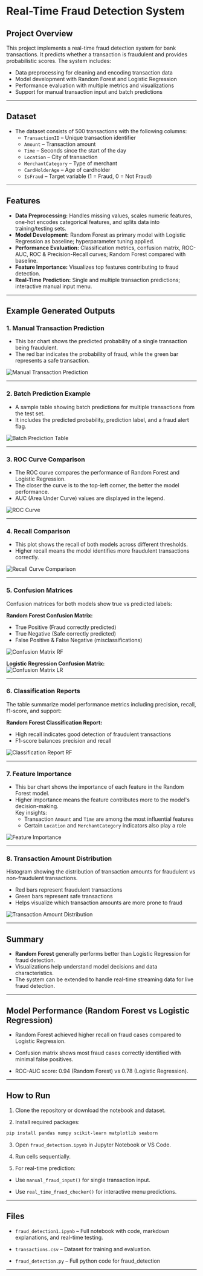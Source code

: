 
# Real-Time Fraud Detection System

## Project Overview
This project implements a real-time fraud detection system for bank transactions.  It predicts whether a transaction is fraudulent and provides probabilistic scores.  The system includes:
- Data preprocessing for cleaning and encoding transaction data
- Model development with Random Forest and Logistic Regression
- Performance evaluation with multiple metrics and visualizations
- Support for manual transaction input and batch predictions

---
## Dataset
- The dataset consists of 500 transactions with the following columns:  
  - `TransactionID` – Unique transaction identifier  
  - `Amount` – Transaction amount  
  - `Time` – Seconds since the start of the day  
  - `Location` – City of transaction  
  - `MerchantCategory` – Type of merchant  
  - `CardHolderAge` – Age of cardholder  
  - `IsFraud` – Target variable (1 = Fraud, 0 = Not Fraud)  

---

## Features
- **Data Preprocessing:** Handles missing values, scales numeric features, one-hot encodes categorical features, and splits data into training/testing sets.  
- **Model Development:** Random Forest as primary model with Logistic Regression as baseline; hyperparameter tuning applied.  
- **Performance Evaluation:** Classification metrics, confusion matrix, ROC-AUC, ROC & Precision-Recall curves; Random Forest compared with baseline.  
- **Feature Importance:** Visualizes top features contributing to fraud detection.  
- **Real-Time Prediction:** Single and multiple transaction predictions; interactive manual input menu.

---
## Example Generated Outputs

### 1. Manual Transaction Prediction

- This bar chart shows the predicted probability of a single transaction being fraudulent.  
- The red bar indicates the probability of fraud, while the green bar represents a safe transaction.
  
![Manual Transaction Prediction](./outputs/manual_transaction.png)

---

### 2. Batch Prediction Example

- A sample table showing batch predictions for multiple transactions from the test set.  
- It includes the predicted probability, prediction label, and a fraud alert flag.
  
![Batch Prediction Table](./outputs/batch_prediction.png)

---

### 3. ROC Curve Comparison

- The ROC curve compares the performance of Random Forest and Logistic Regression.  
- The closer the curve is to the top-left corner, the better the model performance.  
- AUC (Area Under Curve) values are displayed in the legend.
   
![ROC Curve](./outputs/roc_curve_comparison.png)

---

### 4. Recall Comparison

- This plot shows the recall of both models across different thresholds.  
- Higher recall means the model identifies more fraudulent transactions correctly.  

![Recall Curve Comparison](./outputs/recall_comparison.png)

---

### 5. Confusion Matrices
Confusion matrices for both models show true vs predicted labels:

**Random Forest Confusion Matrix:**  
- True Positive (Fraud correctly predicted)  
- True Negative (Safe correctly predicted)  
- False Positive & False Negative (misclassifications)  

![Confusion Matrix RF](./outputs/confusion_matrix_rf.png)

**Logistic Regression Confusion Matrix:**  
![Confusion Matrix LR](./outputs/confusion_matrix_lr.png)

---

### 6. Classification Reports
The table summarize model performance metrics including precision, recall, f1-score, and support:

**Random Forest Classification Report:**  
- High recall indicates good detection of fraudulent transactions  
- F1-score balances precision and recall  

![Classification Report RF](./outputs/classification_report_rf.png)

---

### 7. Feature Importance
- This bar chart shows the importance of each feature in the Random Forest model.  
- Higher importance means the feature contributes more to the model's decision-making.  
Key insights:
  - Transaction `Amount` and `Time` are among the most influential features  
  - Certain `Location` and `MerchantCategory` indicators also play a role  

![Feature Importance](./outputs/feature_importance.png)

---

### 8. Transaction Amount Distribution
Histogram showing the distribution of transaction amounts for fraudulent vs non-fraudulent transactions.  
- Red bars represent fraudulent transactions  
- Green bars represent safe transactions  
- Helps visualize which transaction amounts are more prone to fraud  

![Transaction Amount Distribution](./outputs/amount_distribution.png)

---

## Summary
- **Random Forest** generally performs better than Logistic Regression for fraud detection.  
- Visualizations help understand model decisions and data characteristics.  
- The system can be extended to handle real-time streaming data for live fraud detection.

---

## Model Performance (Random Forest vs Logistic Regression)

- Random Forest achieved higher recall on fraud cases compared to Logistic Regression.

- Confusion matrix shows most fraud cases correctly identified with minimal false positives.

- ROC-AUC score: 0.94 (Random Forest) vs 0.78 (Logistic Regression).
  
---

## How to Run

1. Clone the repository or download the notebook and dataset.

2. Install required packages:
```bash
pip install pandas numpy scikit-learn matplotlib seaborn
```

3. Open `fraud_detection.ipynb` in Jupyter Notebook or VS Code.

4. Run cells sequentially.

5. For real-time prediction:

  - Use `manual_fraud_input()` for single transaction input.

  - Use `real_time_fraud_checker()` for interactive menu predictions.

---
## Files

- `fraud_detection1.ipynb` – Full notebook with code, markdown explanations, and real-time testing.

- `transactions.csv` – Dataset for training and evaluation.

- `fraud_detection.py` – Full python code for fraud_detection

---
